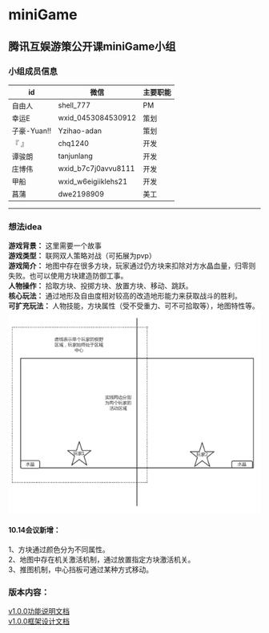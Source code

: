 # miniGame
## 腾讯互娱游策公开课miniGame小组
### 小组成员信息

id | 微信 |主要职能
---|---|---
自由人 | shell_777 | PM
幸运E|wxid_0453084530912|策划
子豪-Yuan‼|Yzihao-adan|策划
『       』|chq1240|开发
谭骏朗|tanjunlang|开发
庄博伟|wxid_b7c7j0avvu8111|开发
甲船|wxid_w6eigiiklehs21|开发
菖蒲 | dwe2198909 | 美工
---
### 想法idea
**游戏背景：**  这里需要一个故事  
**游戏类型：**
联网双人策略对战（可拓展为pvp）  
**游戏简介：**
地图中存在很多方块，玩家通过仍方块来扣除对方水晶血量，归零则失败。也可以使用方块建造防御工事。  
**人物操作：**
拾取方块、投掷方块、放置方块、移动、跳跃。  
**核心玩法：**
通过地形及自由度相对较高的改造地形能力来获取战斗的胜利。  
**可扩充玩法：**
人物技能，方块属性（受不受重力、可不可拾取等），地图特性等。  
![image](Resource/miniGame示意图.png)  
#### 10.14会议新增：  
1、方块通过颜色分为不同属性。  
2、地图中存在机关激活机制，通过放置指定方块激活机关。  
3、推图机制，中心挡板可通过某种方式移动。
### 版本内容：  
[v1.0.0功能说明文档](Document/v1.0.0功能说明文档.md)  
[v1.0.0框架设计文档](Document/v1.0.0框架设计文档.md)